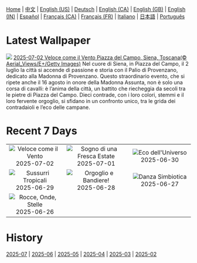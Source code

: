 [Home](../README.md) | [中文](zh-CN.md) | [English (US)](en-US.md) | [Deutsch](de-DE.md) | [English (CA)](en-CA.md) | [English (GB)](en-GB.md) | [English (IN)](en-IN.md) | [Español](es-ES.md) | [Français (CA)](fr-CA.md) | [Français (FR)](fr-FR.md) | [Italiano](it-IT.md) | [日本語](ja-JP.md) | [Português](pt-BR.md)

# Latest Wallpaper
![](https://www.bing.com/th?id=OHR.PalioDiSiena_IT-IT2319808114_UHD.jpg)
[2025-07-02 Veloce come il Vento Piazza del Campo, Siena, Toscana(© Aerial_Views/E+/Getty Images)](https://www.bing.com/th?id=OHR.PalioDiSiena_IT-IT2319808114_UHD.jpg)
Nel cuore di Siena, in Piazza del Campo, il 2 luglio la città si accende di passione e storia con il Palio di Provenzano, dedicato alla Madonna di Provenzano. Questo straordinario evento, che si ripete anche il 16 agosto in onore della Madonna Assunta, non è solo una corsa di cavalli: è l’anima della città, un battito che riecheggia da secoli tra le pietre di Piazza del Campo. Dieci contrade, con i loro colori, stemmi e il loro fervente orgoglio, si sfidano in un confronto unico, tra le grida dei contradaioli e l’eco delle campane.

# Recent 7 Days
|  |  |  |
|:---:|:---:|:---:|
| ![](https://www.bing.com/th?id=OHR.PalioDiSiena_IT-IT2319808114_400x240.jpg "Veloce come il Vento") 2025-07-02 | ![](https://www.bing.com/th?id=OHR.CanadaDayFogo_IT-IT2208843144_400x240.jpg "Sogno di una Fresca Estate") 2025-07-01 | ![](https://www.bing.com/th?id=OHR.WolfeCrater_IT-IT2121882402_400x240.jpg "Eco dell'Universo") 2025-06-30 |
| ![](https://www.bing.com/th?id=OHR.BandaIsland_IT-IT2071858356_400x240.jpg "Sussurri Tropicali") 2025-06-29 | ![](https://www.bing.com/th?id=OHR.PrideParade_IT-IT2013687797_400x240.jpg "Orgoglio e Bandiere!") 2025-06-28 | ![](https://www.bing.com/th?id=OHR.MaroonClownfish_IT-IT1939766498_400x240.jpg "Danza Simbiotica") 2025-06-27 |
| ![](https://www.bing.com/th?id=OHR.HorseheadRock_IT-IT0871929651_400x240.jpg "Rocce, Onde, Stelle") 2025-06-26 |  |  |

# History
[2025-07](../archives/wallpaper/it-IT/w_2025_07.md) | [2025-06](../archives/wallpaper/it-IT/w_2025_06.md) | [2025-05](../archives/wallpaper/it-IT/w_2025_05.md) | [2025-04](../archives/wallpaper/it-IT/w_2025_04.md) | [2025-03](../archives/wallpaper/it-IT/w_2025_03.md) | [2025-02](../archives/wallpaper/it-IT/w_2025_02.md)
